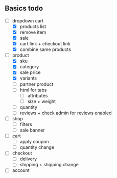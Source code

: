 ## Basics todo
 
- [ ] dropdown cart
    - [x] products list
    - [x] remove item
    - [x] sale
    - [x] cart link + checkout link
    - [x] combine same products

- [ ] product
    - [x] sku
    - [x] category
    - [x] sale price
    - [x] variants
    - [ ] partner product
    - [ ] html for tabs
        - [ ] attributes
        - [ ] size + weight
    - [ ] quantity
    - [ ] reviews + check admin for reviews enabled

- [ ] shop
    - [ ] filters
    - [ ] sale banner
  
- [ ] cart
    - [ ] apply coupon
    - [ ] quantity change

- [ ] checkout
    - [ ] delivery
    - [ ] shipping + shipping change

- [ ] account